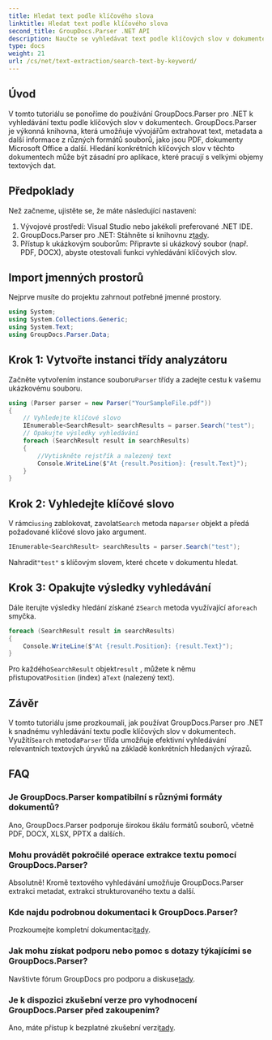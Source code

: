 ```yaml
---
title: Hledat text podle klíčového slova
linktitle: Hledat text podle klíčového slova
second_title: GroupDocs.Parser .NET API
description: Naučte se vyhledávat text podle klíčových slov v dokumentech pomocí GroupDocs.Parser for .NET. Snadno efektivně extrahujte relevantní obsah.
type: docs
weight: 21
url: /cs/net/text-extraction/search-text-by-keyword/
---
```

## Úvod
V tomto tutoriálu se ponoříme do používání GroupDocs.Parser pro .NET k vyhledávání textu podle klíčových slov v dokumentech. GroupDocs.Parser je výkonná knihovna, která umožňuje vývojářům extrahovat text, metadata a další informace z různých formátů souborů, jako jsou PDF, dokumenty Microsoft Office a další. Hledání konkrétních klíčových slov v těchto dokumentech může být zásadní pro aplikace, které pracují s velkými objemy textových dat.
## Předpoklady
Než začneme, ujistěte se, že máte následující nastavení:
1. Vývojové prostředí: Visual Studio nebo jakékoli preferované .NET IDE.
2.  GroupDocs.Parser pro .NET: Stáhněte si knihovnu z[tady](https://releases.groupdocs.com/parser/net/).
3. Přístup k ukázkovým souborům: Připravte si ukázkový soubor (např. PDF, DOCX), abyste otestovali funkci vyhledávání klíčových slov.

## Import jmenných prostorů
Nejprve musíte do projektu zahrnout potřebné jmenné prostory.
```csharp
using System;
using System.Collections.Generic;
using System.Text;
using GroupDocs.Parser.Data;
```
## Krok 1: Vytvořte instanci třídy analyzátoru
 Začněte vytvořením instance souboru`Parser` třídy a zadejte cestu k vašemu ukázkovému souboru.
```csharp
using (Parser parser = new Parser("YourSampleFile.pdf"))
{
    // Vyhledejte klíčové slovo
    IEnumerable<SearchResult> searchResults = parser.Search("test");
    // Opakujte výsledky vyhledávání
    foreach (SearchResult result in searchResults)
    {
        //Vytiskněte rejstřík a nalezený text
        Console.WriteLine($"At {result.Position}: {result.Text}");
    }
}
```
## Krok 2: Vyhledejte klíčové slovo
 V rámci`using` zablokovat, zavolat`Search` metoda na`parser` objekt a předá požadované klíčové slovo jako argument.
```csharp
IEnumerable<SearchResult> searchResults = parser.Search("test");
```
 Nahradit`"test"` s klíčovým slovem, které chcete v dokumentu hledat.
## Krok 3: Opakujte výsledky vyhledávání
 Dále iterujte výsledky hledání získané z`Search` metoda využívající a`foreach` smyčka.
```csharp
foreach (SearchResult result in searchResults)
{
    Console.WriteLine($"At {result.Position}: {result.Text}");
}
```
 Pro každého`SearchResult` objekt`result` , můžete k němu přistupovat`Position` (index) a`Text` (nalezený text).

## Závěr
 V tomto tutoriálu jsme prozkoumali, jak používat GroupDocs.Parser pro .NET k snadnému vyhledávání textu podle klíčových slov v dokumentech. Využití`Search` metoda`Parser` třída umožňuje efektivní vyhledávání relevantních textových úryvků na základě konkrétních hledaných výrazů.

## FAQ
### Je GroupDocs.Parser kompatibilní s různými formáty dokumentů?
Ano, GroupDocs.Parser podporuje širokou škálu formátů souborů, včetně PDF, DOCX, XLSX, PPTX a dalších.
### Mohu provádět pokročilé operace extrakce textu pomocí GroupDocs.Parser?
Absolutně! Kromě textového vyhledávání umožňuje GroupDocs.Parser extrakci metadat, extrakci strukturovaného textu a další.
### Kde najdu podrobnou dokumentaci k GroupDocs.Parser?
Prozkoumejte kompletní dokumentaci[tady](https://reference.groupdocs.com/parser/net/).
### Jak mohu získat podporu nebo pomoc s dotazy týkajícími se GroupDocs.Parser?
 Navštivte fórum GroupDocs pro podporu a diskuse[tady](https://forum.groupdocs.com/c/parser/17).
### Je k dispozici zkušební verze pro vyhodnocení GroupDocs.Parser před zakoupením?
 Ano, máte přístup k bezplatné zkušební verzi[tady](https://releases.groupdocs.com/).